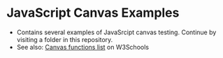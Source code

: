 # JavaScript Canvas Examples

- Contains several examples of JavaSrcipt canvas testing. Continue by visiting a folder in this repository.
- See also: [Canvas functions list](http://www.w3schools.com/tags/ref_canvas.asp) on W3Schools
